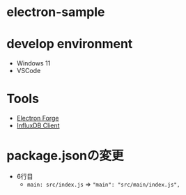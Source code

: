 # electron-sample

# develop environment
- Windows 11
- VSCode

# Tools
- [Electron Forge](https://www.electronforge.io/)
- [InfluxDB Client](https://github.com/influxdata/influxdb-client-js)

# package.jsonの変更
- 6行目
  - `main: src/index.js` ⇒ `"main": "src/main/index.js",`